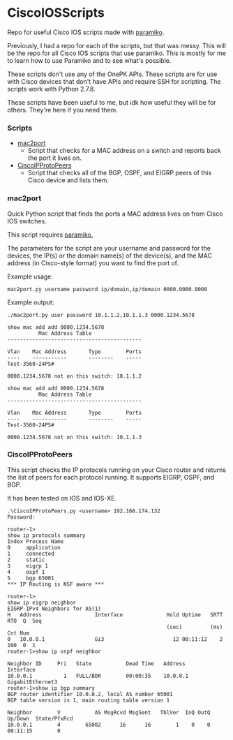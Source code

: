 # CiscoIOSScripts
Repo for useful Cisco IOS scripts made with <a href='https://github.com/paramiko/paramiko'>paramiko</a>.

Previously, I had a repo for each of the scripts, but that was messy. This will be the repo for all Cisco IOS scripts 
that use paramiko. This is mostly for me to learn how to use Paramiko and to see what's possible.

These scripts don't use any of the OnePK APIs. These scripts are for use with Cisco devices that don't have APIs and 
require SSH for scripting. The scripts work with Python 2.7.8.

These scripts have been useful to me, but idk how useful they will be for others. They're here if you need them.

### Scripts
* <a href='#mac2port'>mac2port</a>
  * Script that checks for a MAC address on a switch and reports back the port it lives on.
* <a href='#ciscoipprotopeers'>CiscoIPProtoPeers</a>
  * Script that checks all of the BGP, OSPF, and EIGRP peers of this Cisco device and lists them.

### mac2port
Quick Python script that finds the ports a MAC address lives on from Cisco IOS switches.

This script requires <a href='https://github.com/paramiko/paramiko'>paramiko.</a>

The parameters for the script are your username and password for the devices, the IP(s) or the domain name(s) of the 
device(s), and the MAC address (in Cisco-style format) you want to find the port of.

Example usage:
```
mac2port.py username password ip/domain,ip/domain 0000.0000.0000
```
Example output:
```
./mac2port.py user password 10.1.1.2,10.1.1.3 0000.1234.5678

show mac add add 0000.1234.5678
          Mac Address Table
-------------------------------------------

Vlan    Mac Address       Type        Ports
----    -----------       --------    -----
Test-3560-24PS#

0000.1234.5678 not on this switch: 10.1.1.2

show mac add add 0000.1234.5678
          Mac Address Table
-------------------------------------------

Vlan    Mac Address       Type        Ports
----    -----------       --------    -----
Test-3560-24PS#

0000.1234.5678 not on this switch: 10.1.1.3
```

### CiscoIPProtoPeers

This script checks the IP protocols running on your Cisco router and returns the list of peers for each protocol
running. It supports EIGRP, OSPF, and BGP.

It has been tested on IOS and IOS-XE.

```
.\CiscoIPProtoPeers.py <username> 192.168.174.132
Password:

router-1>
show ip protocols summary
Index Process Name
0     application
1     connected
2     static
3     eigrp 1
4     ospf 1
5     bgp 65001
*** IP Routing is NSF aware ***

router-1>
show ip eigrp neighbor
EIGRP-IPv4 Neighbors for AS(1)
H   Address                 Interface              Hold Uptime   SRTT   RTO  Q  Seq
                                                   (sec)         (ms)       Cnt Num
0   10.0.0.1                Gi3                      12 00:11:12    2   100  0  1
router-1>show ip ospf neighbor

Neighbor ID     Pri   State           Dead Time   Address         Interface
10.0.0.1          1   FULL/BDR        00:00:35    10.0.0.1        GigabitEthernet3
router-1>show ip bgp summary
BGP router identifier 10.0.0.2, local AS number 65001
BGP table version is 1, main routing table version 1

Neighbor        V           AS MsgRcvd MsgSent   TblVer  InQ OutQ Up/Down  State/PfxRcd
10.0.0.1        4        65002      16      16        1    0    0 00:11:15        0

```
